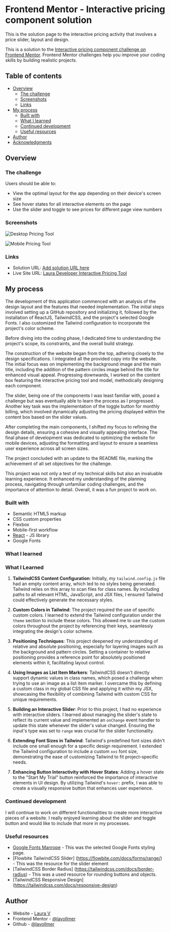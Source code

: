 # Frontend Mentor - Interactive pricing component solution

This is the solution page to the interactive pricing activity that involves a price slider, layout and design.

This is a solution to the [Interactive pricing component challenge on Frontend Mentor](https://www.frontendmentor.io/challenges/interactive-pricing-component-t0m8PIyY8). Frontend Mentor challenges help you improve your coding skills by building realistic projects. 

## Table of contents

- [Overview](#overview)
  - [The challenge](#the-challenge)
  - [Screenshots](#screenshots)
  - [Links](#links)
- [My process](#my-process)
  - [Built with](#built-with)
  - [What I learned](#what-i-learned)
  - [Continued development](#continued-development)
  - [Useful resources](#useful-resources)
- [Author](#author)
- [Acknowledgments](#acknowledgments)

## Overview

### The challenge

Users should be able to:

- View the optimal layout for the app depending on their device's screen size
- See hover states for all interactive elements on the page
- Use the slider and toggle to see prices for different page view numbers

### Screenshots

![Desktop Pricing Tool](./src/assets/PricingToolScreenshot.png)

![Mobile Pricing Tool](./src/assets/MobilePricingTool.png)


### Links

- Solution URL: [Add solution URL here](https://your-solution-url.com)
- Live Site URL: [Laura Developer Interactive Pricing Tool](https://pricingtool-lauradev.netlify.app/)

## My process

The development of this application commenced with an analysis of the design layout and the features that needed implementation. The initial steps involved setting up a GitHub repository and initializing it, followed by the installation of ReactJS, TailwindCSS, and the project's selected Google Fonts. I also customized the Tailwind configuration to incorporate the project's color scheme.

Before diving into the coding phase, I dedicated time to understanding the project's scope, its constraints, and the overall build strategy. 

The construction of the website began from the top, adhering closely to the design specifications. I  integrated all the provided copy into the website. The initial focus was on implementing the background image and the main title, including the addition of the pattern circles image behind the title for enhanced visual appeal. Progressing downwards, I worked on the content box featuring the interactive pricing tool and model, methodically designing each component.

The slider, being one of the components I was least familiar with, posed a challenge but was eventually able to learn the process as I progressed. Another key task was the implementation of the toggle button for monthly billing, which involved dynamically adjusting the pricing displayed within the content box based on the slider values.

After completing the main components, I shifted my focus to refining the design details, ensuring a cohesive and visually appealing interface. The final phase of development was dedicated to optimizing the website for mobile devices, adjusting the formatting and layout to ensure a seamless user experience across all screen sizes.

The project concluded with an update to the README file, marking the achievement of all set objectives for the challenge.

This project was not only a test of my technical skills but also an invaluable learning experience. It enhanced my understanding of the planning process, navigating through unfamiliar coding challenges, and the importance of attention to detail. Overall, it was a fun project to work on.


### Built with

- Semantic HTML5 markup
- CSS custom properties
- Flexbox
- Mobile-first workflow
- [React](https://reactjs.org/) - JS library
- Google Fonts

### What I learned

### What I Learned

1. **TailwindCSS Content Configuration**: Initially, my `tailwind.config.js` file had an empty content array, which led to no styles being generated. Tailwind relies on this array to scan files for class names. By including paths to all relevant HTML, JavaScript, and JSX files, I ensured Tailwind could effectively generate the necessary styles.

2. **Custom Colors in Tailwind**: The project required the use of specific custom colors. I learned to extend the Tailwind configuration under the `theme` section to include these colors. This allowed me to use the custom colors throughout the project by referencing their keys, seamlessly integrating the design's color scheme.

3. **Positioning Techniques**: This project deepened my understanding of relative and absolute positioning, especially for layering images such as the background and pattern circles. Setting a container to relative positioning provides a reference point for absolutely positioned elements within it, facilitating layout control.

4. **Using Images as List Item Markers**: TailwindCSS doesn't directly support dynamic values in class names, which posed a challenge when trying to use an image as a list item marker. I overcame this by defining a custom class in my global CSS file and applying it within my JSX, showcasing the flexibility of combining Tailwind with custom CSS for unique requirements.

5. **Building an Interactive Slider**: Prior to this project, I had no experience with interactive sliders. I learned about managing the slider's state to reflect its current value and implemented an `onChange` event handler to update this state whenever the slider's value changed. Ensuring the input's type was set to `range` was crucial for the slider functionality.

6. **Extending Font Sizes in Tailwind**: Tailwind's predefined font sizes didn't include one small enough for a specific design requirement. I extended the Tailwind configuration to include a custom `xxs` font size, demonstrating the ease of customizing Tailwind to fit project-specific needs.

7. **Enhancing Button Interactivity with Hover States**: Adding a hover state to the "Start My Trial" button reinforced the importance of interactive elements in UI design. By utilizing Tailwind's `hover:` prefix, I was able to create a visually responsive button that enhances user experience.

### Continued development

I will continue to work on different functionalities to create more interactive pieces of a website. I really enjoyed learning about the slider and toggle button and would like to include that more in my processes.

### Useful resources

- [Google Fonts Manrope](https://fonts.google.com/specimen/Manrope) - This was the selected Google Fonts styling page.
- [Flowbite TailwindCSS Slider] (https://flowbite.com/docs/forms/range/) - This was the resource for the slider element
- [TailwindCSS Border Radius] (https://tailwindcss.com/docs/border-radius) - This was a used resource for rounding buttons and objects.
- [TailwindCSS Responsive Design] (https://tailwindcss.com/docs/responsive-design)

## Author

- Website - [Laura V](www.lauradeveloper.com)
- Frontend Mentor - [@lavollmer](https://www.frontendmentor.io/profile/yourusername)
- Github - [@lavollmer](https://github.com/lavollmer)

